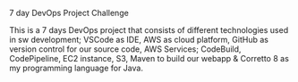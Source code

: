 7 day DevOps Project Challenge

This is a 7 days DevOps project that consists of different technologies used in sw development; VSCode as IDE, AWS as cloud platform, GitHub as version control for our source code, AWS Services; CodeBuild, CodePipeline, EC2 instance, S3, Maven to build our webapp & Corretto 8 as my programming language for Java.
